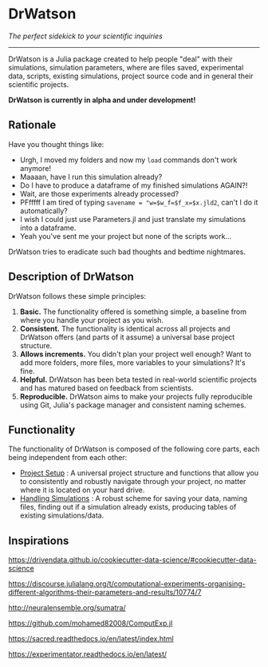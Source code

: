 # DrWatson

*The perfect sidekick to your scientific inquiries*

---

DrWatson is a Julia package created to help people "deal" with their simulations, simulation parameters, where are files saved, experimental data, scripts, existing simulations, project source code and in general their scientific projects.

**DrWatson is currently in alpha and under development!**

## Rationale
Have you thought things like:

* Urgh, I moved my folders and now my `load` commands don't work anymore!
* Maaaan, have I run this simulation already?
* Do I have to produce a dataframe of my finished simulations AGAIN?!
* Wait, are those experiments already processed?
* PFfffff I am tired of typing `savename = "w=$w_f=$f_x=$x.jld2`, can't I do it automatically?
* I wish I could just use Parameters.jl and just translate my simulations into a dataframe.
* Yeah you've sent me your project but none of the scripts work...

DrWatson tries to eradicate such bad thoughts and bedtime nightmares.


## Description of DrWatson

DrWatson follows these simple principles:

1. **Basic.** The functionality offered is something simple, a baseline from where you handle your project as you wish.
2. **Consistent.** The functionality is identical across all projects and DrWatson offers (and parts of it assume) a universal base project structure.
3. **Allows increments.** You didn't plan your project well enough? Want to add more folders, more files, more variables to your simulations? It's fine.
4. **Helpful.** DrWatson has been beta tested in real-world scientific projects and has matured based on feedback from scientists.
5. **Reproducible.** DrWatson aims to make your projects fully reproducible using Git, Julia's package manager and consistent naming schemes.

## Functionality

The functionality of DrWatson is composed of the following core parts, each being independent from each other:

* [Project Setup](@ref) : A universal project structure and functions that allow you to consistently and robustly navigate through your project, no matter where it is located on your hard drive.
* [Handling Simulations](@ref) : A robust scheme for saving your data, naming files, finding out if a simulation already exists, producing tables of existing simulations/data.


## Inspirations

https://drivendata.github.io/cookiecutter-data-science/#cookiecutter-data-science

https://discourse.julialang.org/t/computational-experiments-organising-different-algorithms-their-parameters-and-results/10774/7

http://neuralensemble.org/sumatra/

https://github.com/mohamed82008/ComputExp.jl

https://sacred.readthedocs.io/en/latest/index.html

https://experimentator.readthedocs.io/en/latest/
